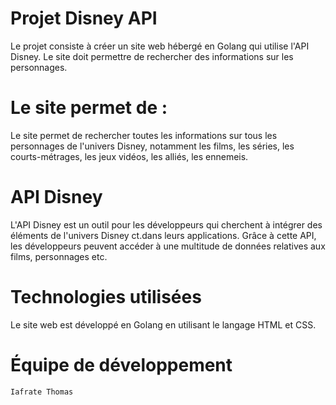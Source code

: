 # Projet Disney API

Le projet consiste à créer un site web hébergé en Golang qui utilise l'API Disney. Le site doit permettre de rechercher des informations sur les personnages.

# Le site permet de :

Le site permet de rechercher toutes les informations sur tous les personnages de l'univers Disney, notamment les films, les séries, les courts-métrages, les jeux vidéos, les alliés, les ennemeis.

# API Disney

L'API Disney est un outil pour les développeurs qui cherchent à intégrer des éléments de l'univers Disney ct.dans leurs applications. Grâce à cette API, les développeurs peuvent accéder à une multitude de données relatives aux films, personnages etc.

# Technologies utilisées

Le site web est développé en Golang en utilisant le langage HTML et CSS. 

# Équipe de développement

    Iafrate Thomas
